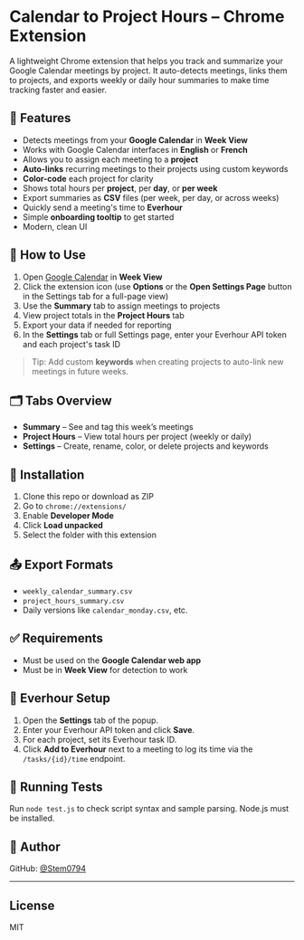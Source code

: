# Calendar to Project Hours – Chrome Extension

A lightweight Chrome extension that helps you track and summarize your Google Calendar meetings by project. It auto-detects meetings, links them to projects, and exports weekly or daily hour summaries to make time tracking faster and easier.

## 🔧 Features

- Detects meetings from your **Google Calendar** in **Week View**
- Works with Google Calendar interfaces in **English** or **French**
- Allows you to assign each meeting to a **project**
- **Auto-links** recurring meetings to their projects using custom keywords
- **Color-code** each project for clarity
- Shows total hours per **project**, per **day**, or **per week**
- Export summaries as **CSV** files (per week, per day, or across weeks)
- Quickly send a meeting's time to **Everhour**
- Simple **onboarding tooltip** to get started
- Modern, clean UI

## 🚀 How to Use

1. Open [Google Calendar](https://calendar.google.com) in **Week View**
2. Click the extension icon (use **Options** or the **Open Settings Page** button in the Settings tab for a full-page view)
3. Use the **Summary** tab to assign meetings to projects
4. View project totals in the **Project Hours** tab
5. Export your data if needed for reporting
6. In the **Settings** tab or full Settings page, enter your Everhour API token and each project's task ID
> Tip: Add custom **keywords** when creating projects to auto-link new meetings in future weeks.

## 🗂 Tabs Overview

- **Summary** – See and tag this week’s meetings
- **Project Hours** – View total hours per project (weekly or daily)
- **Settings** – Create, rename, color, or delete projects and keywords

## 💾 Installation

1. Clone this repo or download as ZIP
2. Go to `chrome://extensions/`
3. Enable **Developer Mode**
4. Click **Load unpacked**
5. Select the folder with this extension

## 📤 Export Formats

- `weekly_calendar_summary.csv`
- `project_hours_summary.csv`
- Daily versions like `calendar_monday.csv`, etc.

## ✅ Requirements

- Must be used on the **Google Calendar web app**
- Must be in **Week View** for detection to work

## 🔑 Everhour Setup

1. Open the **Settings** tab of the popup.
2. Enter your Everhour API token and click **Save**.
3. For each project, set its Everhour task ID.
4. Click **Add to Everhour** next to a meeting to log its time via the `/tasks/{id}/time` endpoint.

## 🧪 Running Tests

Run `node test.js` to check script syntax and sample parsing. Node.js must be installed.

## 👤 Author
GitHub: [@Stem0794](https://github.com/Stem0794)

---

## License

MIT
